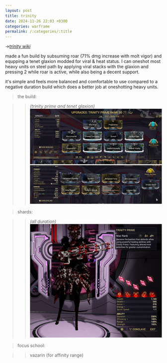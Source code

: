 ```yaml
---
layout: post
title: trinity
date: 2024-11-26 22:03 +0300
categories: warframe
permalink: /:categories/:title
---
```


->*[trinity wiki][wiki]*


made a fun build by subsuming roar (71% dmg increase with molt vigor) and equpping a tenet glaxion modded for viral & heat status. I can oneshot most heavy units on steel path by applying viral stacks with the glaxion and pressing 2 while roar is active, while also being a decent support. 

it's simple and feels more balanced and comfortable to use compared to a negative duration build which does a better job at oneshotting heavy units.


> the build:

>> *(trinity prime and tenet glaxion)*
>> ![trinity build][trinity]
>> ![glaxion build][glaxion]


> shards:

>> *(all duration)*
>> ![archon shards][trinity_main]

> focus school:

>> vazarin (for affinity range)





[wiki]: https://warframe.fandom.com/wiki/Trinity
[trinity]: /assets/images/warframe/builds/trinity/trinity_build_01.png
[glaxion]: /assets/images/warframe/builds/trinity/glaxion_build_01.png
[trinity_main]: /assets/images/warframe/builds/trinity/trinity_main.png


